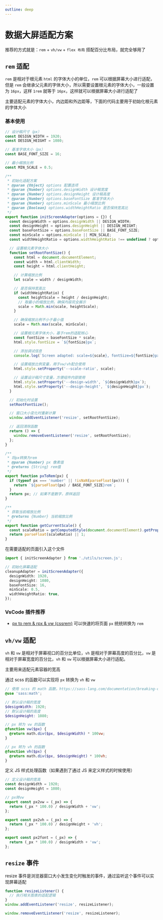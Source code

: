 ```yaml
---
outline: deep
---
```


# 数据大屏适配方案

推荐的方式就是：`rem` + `vh/vw` + `flex 布局` 搭配百分比布局，就完全够用了

## `rem` 适配

`rem` 是相对于根元素 `html` 的字体大小的单位，`rem` 可以根据屏幕大小进行适配，但是 `rem` 会继承父元素的字体大小，所以需要设置根元素的字体大小，一般设置为 `16px`，这样 `1rem` 就等于 `16px`，这样就可以根据屏幕大小进行适配了

主要适配元素的字体大小，内边距和外边距等，下面的代码主要用于初始化根元素的字体大小

### 基本使用

```ts
// 设计稿尺寸（px）
const DESIGN_WIDTH = 1920;
const DESIGN_HEIGHT = 1080;

// 基准字体大小（px）
const BASE_FONT_SIZE = 16;

// 最小缩放比例
const MIN_SCALE = 0.5;

/**
 * 初始化适配方案
 * @param {Object} options 配置选项
 * @param {Number} options.designWidth 设计稿宽度
 * @param {Number} options.designHeight 设计稿高度
 * @param {Number} options.baseFontSize 基准字体大小
 * @param {Number} options.minScale 最小缩放比例
 * @param {Boolean} options.widthHeightRatio 是否保持宽高比
 */
export function initScreenAdapter(options = {}) {
  const designWidth = options.designWidth || DESIGN_WIDTH;
  const designHeight = options.designHeight || DESIGN_HEIGHT;
  const baseFontSize = options.baseFontSize || BASE_FONT_SIZE;
  const minScale = options.minScale || MIN_SCALE;
  const widthHeightRatio = options.widthHeightRatio !== undefined ? options.widthHeightRatio : true;

  // 设置根元素字体大小
  function setRootFontSize() {
    const html = document.documentElement;
    const width = html.clientWidth;
    const height = html.clientHeight;

    // 计算缩放比例
    let scale = width / designWidth;

    // 是否保持宽高比
    if (widthHeightRatio) {
      const heightScale = height / designHeight;
      // 取最小的缩放比例，确保内容完全展示
      scale = Math.min(scale, heightScale);
    }

    // 确保缩放比例不小于最小值
    scale = Math.max(scale, minScale);

    // 设置根元素字体大小，基于rem的适配核心
    const fontSize = baseFontSize * scale;
    html.style.fontSize = `${fontSize}px`;

    // 添加调试信息
    console.log(`Screen adapted: scale=${scale}, fontSize=${fontSize}px`);

    // 设置缩放比例变量，用于vw/vh配合使用
    html.style.setProperty('--scale-ratio', scale);

    // 设置设计稿尺寸变量，方便组件内部使用
    html.style.setProperty('--design-width', `${designWidth}px`);
    html.style.setProperty('--design-height', `${designHeight}px`);
  }

  // 初始化时设置
  setRootFontSize();

  // 窗口大小变化时重新计算
  window.addEventListener('resize', setRootFontSize);

  // 返回清除函数
  return () => {
    window.removeEventListener('resize', setRootFontSize);
  };
}

/**
 * 将px转换为rem
 * @param {Number} px 像素值
 * @returns {String} rem值
 */
export function pxToRem(px) {
  if (typeof px === 'number' || !isNaN(parseFloat(px))) {
    return `${parseFloat(px) / BASE_FONT_SIZE}rem`;
  }
  return px; // 如果不是数字，原样返回
}

/**
 * 获取当前缩放比例
 * @returns {Number} 当前缩放比例
 */
export function getCurrentScale() {
  const scaleRatio = getComputedStyle(document.documentElement).getPropertyValue('--scale-ratio');
  return parseFloat(scaleRatio) || 1;
}
```

在需要适配的页面引入这个文件

```ts
import { initScreenAdapter } from './utils/screen.js';

// 初始化屏幕适配
cleanupAdapter = initScreenAdapter({
  designWidth: 1920,
  designHeight: 1080,
  baseFontSize: 16,
  minScale: 0.5,
  widthHeightRatio: true,
});
```

### VsCode 插件推荐

- [px to rem & rpx & vw (cssrem)](https://github.com/cipchk/vscode-cssrem.git) 可以快速的将页面 `px` 统统转换为 `rem`

## `vh/vw` 适配

`vh` 和 `vw` 是相对于屏幕视口的百分比单位，`vh` 是相对于屏幕高度的百分比，`vw` 是相对于屏幕宽度的百分比，`vh` 和 `vw` 可以根据屏幕大小进行适配。

主要用来适配元素容器的宽高

通过 scss 的函数可以实现将 `px` 转换为 `vh` 和 `vw`

```scss
// 使用 scss 的 math 函数，https://sass-lang.com/documentation/breaking-changes/slash-div
@use 'sass:math';

// 默认设计稿的宽度
$designWidth: 1920;
// 默认设计稿的高度
$designHeight: 1080;

// px 转为 vw 的函数
@function vw($px) {
  @return math.div($px, $designWidth) * 100vw;
}

// px 转为 vh 的函数
@function vh($px) {
  @return math.div($px, $designHeight) * 100vh;
}
```

定义 JS 样式处理函数（如果遇到了通过 JS 来定义样式的时候使用）

```ts
// 定义设计稿的宽高
const designWidth = 1920;
const designHeight = 1080;

// px转vw
export const px2vw = (_px) => {
  return (_px * 100.0) / designWidth + 'vw';
};

export const px2vh = (_px) => {
  return (_px * 100.0) / designHeight + 'vh';
};

export const px2font = (_px) => {
  return (_px * 100.0) / designWidth + 'vw';
};
```

## `resize` 事件

resize 事件是浏览器窗口大小发生变化时触发的事件，通过监听这个事件可以实现屏幕适配

```ts
function resizeListener() {
  // 执行相关图表的适配逻辑
}
window.addEventListener('resize', resizeListener);

window.removeEventListener('resize', resizeListener);
```
